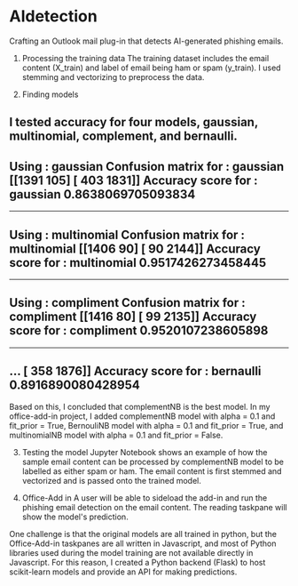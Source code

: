 # AIdetection
Crafting an Outlook mail plug-in that detects AI-generated phishing emails.

1. Processing the training data
The training dataset includes the email content (X_train) and label of email being ham or spam (y_train). I used stemming and vectorizing to preprocess the data.


2. Finding models

I tested accuracy for four models, gaussian, multinomial, complement, and bernaulli. 
--------------------
Using : gaussian
Confusion matrix for : gaussian
[[1391  105]
 [ 403 1831]]
Accuracy score for : gaussian
0.8638069705093834
--------------------
--------------------
Using : multinomial
Confusion matrix for : multinomial
[[1406   90]
 [  90 2144]]
Accuracy score for : multinomial
0.9517426273458445
--------------------
--------------------
Using : compliment
Confusion matrix for : compliment
[[1416   80]
 [  99 2135]]
Accuracy score for : compliment
0.9520107238605898
--------------------
--------------------
...
 [ 358 1876]]
Accuracy score for : bernaulli
0.8916890080428954
--------------------
Based on this, I concluded that complementNB is the best model. In my office-add-in project, I added complementNB model with alpha = 0.1 and fit_prior = True, BernouliNB model with alpha = 0.1 and fit_prior = True, and multinomialNB model with alpha = 0.1 and fit_prior = False.

3. Testing the model
Jupyter Notebook shows an example of how the sample email content can be processed by complementNB model to be labelled as either spam or ham. The email content is first stemmed and vectorized and is passed onto the trained model.

4. Office-Add in
A user will be able to sideload the add-in and run the phishing email detection on the email content. The reading taskpane will show the model's prediction. 

One challenge is that the original models are all trained in python, but the Office-Add-in taskpanes are all written in Javascript, and most of Python libraries used during the model training are not available directly in Javascript. For this reason, I created a Python backend (Flask) to host scikit-learn models and provide an API for making predictions. 